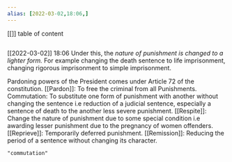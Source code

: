 ```yaml
---
alias: [2022-03-02,18:06,]
---
```

[[]]
table of content
```toc
```

[[2022-03-02]] 18:06
Under this, the *nature of punishment is changed to a lighter form.*
For example changing the death sentence to life imprisonment, changing rigorous imprisonment to simple imprisonment.

Pardoning powers of the President comes under Article 72 of the constitution.
[[Pardon]]: To free the criminal from all Punishments.
Commutation: To substitute one form of punishment with another without changing the sentence i.e reduction of a judicial sentence, especially a sentence of death to the another less severe punishment.
[[Respite]]: Change the nature of punishment due to some special condition i.e awarding lesser punishment due to the pregnancy of women offenders.
[[Reprieve]]: Temporarily deferred punishment.
[[Remission]]: Reducing the period of a sentence without changing its character.
```query
"commutation"
```